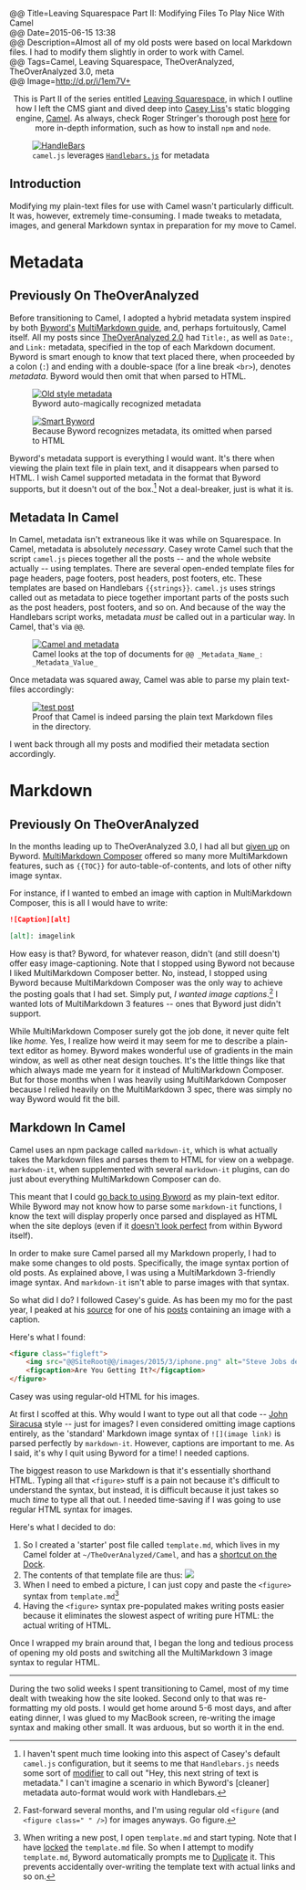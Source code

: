 @@ Title=Leaving Squarespace Part II: Modifying Files To Play Nice With Camel  
@@ Date=2015-06-15 13:38    
@@ Description=Almost all of my old posts were based on local Markdown files. I had to modify them slightly in order to work with Camel.  
@@ Tags=Camel, Leaving Squarespace, TheOverAnalyzed, TheOverAnalyzed 3.0, meta  
@@ Image=http://d.pr/i/1em7V+  

<center class="topstory">This is Part II of the series entitled <a href="http://www.theoveranalyzed.net/tags/Leaving%20Squarespace">Leaving Squarespace</a>, in which I outline how I left the CMS giant and dived deep into <a href="http://www.twitter.com/caseyliss">Casey Liss</a>'s static blogging engine, <a href="https://github.com/cliss/camel">Camel</a>. As always, check Roger Stringer's thorough post <a href="http://www.sitepoint.com/deploying-camel-js-blog-heroku/">here</a> for more in-depth information, such as how to install <code>npm</code> and <code>node</code>.
</center>

<figure>
	<a class="nohover" href="http://d.pr/i/1em7V+">
		<img src="http://d.pr/i/1em7V+" alt="HandleBars" />
	</a>
	<figcaption><code>camel.js</code> leverages <a href="http://handlebarsjs.com/"><code>Handlebars.js</code></a> for metadata</figcaption>
</figure>

## Introduction

Modifying my plain-text files for use with Camel wasn't particularly difficult. It was, however, extremely time-consuming. I made tweaks to metadata, images, and general Markdown syntax in preparation for my move to Camel.

# Metadata

## Previously On TheOverAnalyzed

Before transitioning to Camel, I adopted a hybrid metadata system inspired by both [Byword's](http://bywordapp.com/) [MultiMarkdown guide](http://bywordapp.com/markdown/guide.html), and, perhaps fortuitously, Camel itself. All my posts since [TheOverAnalyzed 2.0](http://www.theoveranalyzed.net/2015/2/25/designing-theoveranalyzed-20) had `Title:`, as well as `Date:`, and `Link:` metadata, specified in the top of each Markdown document. Byword is smart enough to know that text placed there, when proceeded by a colon (`:`) and ending with a double-space (for a line break `<br>`), denotes *metadata*. Byword would then omit that when parsed to HTML.

<figure class="left">
	<a class="nohover" href="http://d.pr/i/1lii9+">
		<img src="http://d.pr/i/1lii9+" alt="Old style metadata" />
	</a>
	<figcaption>Byword auto-magically recognized metadata</figcaption>
</figure>

<figure class="right">
	<a class="nohover" href="http://d.pr/i/13n6Z+">
		<img src="http://d.pr/i/13n6Z+" alt="Smart Byword" />
	</a>
	<figcaption>Because Byword recognizes metadata, its omitted when parsed to HTML</figcaption>
</figure>

Byword's metadata support is everything I would want. It's there when viewing the plain text file in plain text, and it disappears when parsed to HTML. I wish Camel supported metadata in the format that Byword supports, but it doesn't out of the box.[^ma] Not a deal-breaker, just is what it is.

## Metadata In Camel

In Camel, metadata isn't extraneous like it was while on Squarespace. In Camel, metadata is absolutely *necessary*. Casey wrote Camel such that the script `camel.js` pieces together all the posts -- and the whole website actually -- using templates. There are several open-ended template files for page headers, page footers, post headers, post footers, etc. These templates are based on Handlebars `{{strings}}`. `camel.js` uses strings called out as metadata to piece together important parts of the posts such as the post headers, post footers, and so on. And because of the way the Handlebars script works, metadata *must* be called out in a particular way. In Camel, that's via `@@`.

<figure>
	<a class="nohover" href="http://d.pr/i/1gomf+">
		<img src="http://d.pr/i/1gomf+" alt="Camel and metadata" />
	</a>
	<figcaption>Camel looks at the top of documents for <code>@@ _Metadata_Name_: _Metadata_Value_</code></figcaption>
</figure>

Once metadata was squared away, Camel was able to parse my plain text-files accordingly:

<figure>
	<a class="nohover" href="http://d.pr/i/1c3kt+">
		<img src="http://d.pr/i/1c3kt+" alt="test post" />
	</a>
	<figcaption>Proof that Camel is indeed parsing the plain text Markdown files in the directory.</figcaption>
</figure>

I went back through all my posts and modified their metadata section accordingly. 

# Markdown

## Previously On TheOverAnalyzed

In the months leading up to TheOverAnalyzed 3.0, I had all but [given up](http://www.theoveranalyzed.net/2015/3/4/byword-multimarkdown-composer-and-more#byword-versus-multimarkdown-composer) on Byword. [MultiMarkdown Composer](http://multimarkdown.com/) offered so many more MultiMarkdown features, such as `{{TOC}}` for auto-table-of-contents, and lots of other nifty image syntax.

For instance, if I wanted to embed an image with caption in MultiMarkdown Composer, this is all I would have to write:

```md
![Caption][alt]

[alt]: imagelink
```

How easy is that? Byword, for whatever reason, didn't (and still doesn't) offer easy image-captioning. Note that I stopped using Byword not because I liked MultiMarkdown Composer better. No, instead, I stopped using Byword because MultiMarkdown Composer was the only way to achieve the posting goals that I had set. Simply put, *I wanted image captions*.[^ff] I wanted lots of MultiMarkdown 3 features -- ones that Byword just didn't support.

While MultiMarkdown Composer surely got the job done, it never quite felt like *home.* Yes, I realize how weird it may seem for me to describe a plain-text editor as homey. Byword makes wonderful use of gradients in the main window, as well as other neat design touches. It's the little things like that which always made me yearn for it instead of MultiMarkdown Composer. But for those months when I was heavily using MultiMarkdown Composer because I relied heavily on the MultiMarkdown 3 spec, there was simply no way Byword would fit the bill.

## Markdown In Camel

Camel uses an npm package called `markdown-it`, which is what actually takes the Markdown files and parses them to HTML for view on a webpage. `markdown-it`, when supplemented with several `markdown-it` plugins, can do just about everything MultiMarkdown Composer can do. 

This meant that I could [go back to using Byword](http://d.pr/i/Q2Wv+) as my plain-text editor. While Byword may not know how to parse some `markdown-it` functions, I know the text will display properly once parsed and displayed as HTML when the site deploys (even if it [doesn't look perfect](http://d.pr/i/14Ogl+) from within Byword itself).

In order to make sure Camel parsed all my Markdown properly, I had to make some changes to old posts. Specifically, the image syntax portion of old posts. As explained above, I was using a MultiMarkdown 3-friendly image syntax. And `markdown-it` isn't able to parse images with that syntax. 

So what did I do? I followed Casey's guide. As has been my mo for the past year, I peaked at his [source](http://www.caseyliss.com/2015/3/13/are-you-getting-it.md) for one of his [posts](http://www.caseyliss.com/2015/3/13/are-you-getting-it) containing an image with a caption. 

Here's what I found:

```md
<figure class="figleft">
	<img src="@@SiteRoot@@/images/2015/3/iphone.png" alt="Steve Jobs debuts the iPhone" width="300" />
	<figcaption>Are You Getting It?</figcaption>
</figure>
```

Casey was using regular-old HTML for his images. 

At first I scoffed at this. Why would I want to type out all that code -- [John Siracusa](http://hypercritical.co/) style -- just for images? I even considered omitting image captions entirely, as the 'standard' Markdown image syntax of `![](image link)` is parsed perfectly by `markdown-it`. However, captions are important to me. As I said, it's why I quit using Byword for a time! I needed captions.

The biggest reason to use Markdown is that it's essentially shorthand HTML. Typing all that `<figure>` stuff is a pain not because it's difficult to understand the syntax, but instead, it is difficult because it just takes so much *time* to type all that out. I needed time-saving if I was going to use regular HTML syntax for images.

Here's what I decided to do:

1. So I created a 'starter' post file called `template.md`, which lives in my Camel folder at `~/TheOverAnalyzed/Camel`, and has a [shortcut on the Dock](http://d.pr/i/1bOn2+).
2. The contents of that template file are thus:
	![](http://d.pr/i/15CjK+)
3. When I need to embed a picture, I can just copy and paste the `<figure>` syntax from `template.md`[^lo]
4. Having the `<figure>` syntax pre-populated makes writing posts easier because it eliminates the slowest aspect of writing pure HTML: the actual writing of HTML.

Once I wrapped my brain around that, I began the long and tedious process of opening my old posts and switching all the MultiMarkdown 3 image syntax to regular HTML. 

<hr class="small" />

During the two solid weeks I spent transitioning to Camel, most of my time dealt with tweaking how the site looked. Second only to that was re-formatting my old posts. I would get home around 5-6 most days, and after eating dinner, I was glued to my MacBook screen, re-writing the image syntax and making other small. It was arduous, but so worth it in the end.

[^ff]: Fast-forward several months, and I'm using regular old `<figure` (and `<figure class=" " />`) for images anyways. Go figure.
[^lo]: When writing a new post, I open `template.md` and start typing. Note that I have [locked](http://hints.macworld.com/article.php?story=20010328105037397) the `template.md` file. So when I attempt to modify `template.md`, Byword automatically prompts me to [Duplicate](https://support.apple.com/en-us/HT202255) it. This prevents accidentally over-writing the template text with actual links and so on. 
[^ma]: I haven't spent much time looking into this aspect of Casey's default `camel.js` configuration, but it seems to me that `Handlebars.js` needs some sort of [modifier](http://d.pr/i/1gz4O+) to call out "Hey, this next string of text is metadata." I can't imagine a scenario in which Byword's [cleaner] metadata auto-format would work with Handlebars. 